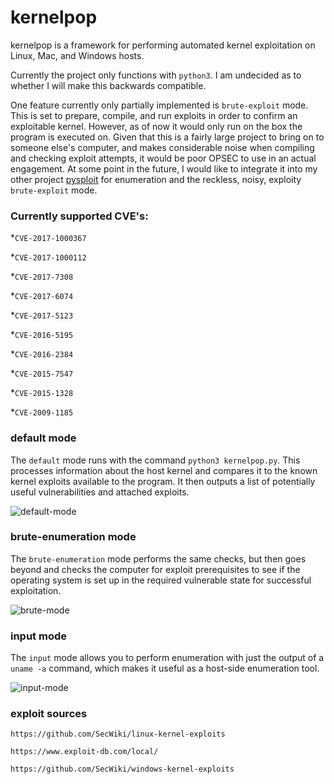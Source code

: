 # kernelpop

kernelpop is a framework for performing automated kernel exploitation on Linux, Mac, and Windows hosts.

Currently the project only functions with `python3`. I am undecided as to whether I will make this backwards 
compatible. 

One feature currently only partially implemented is `brute-exploit` mode. This is set to prepare, compile, and run
exploits in order to confirm an exploitable kernel. However, as of now it would only run on the box the program is 
executed on. Given that this is a fairly large project to bring on to someone else's computer, and makes considerable 
noise when compiling and checking exploit attempts, it would be poor OPSEC to use in an actual engagement. At some 
point in the future, I would like to integrate it into my other project 
[pysploit](https://github.com/spencerdodd/pysploit) for enumeration and the reckless, noisy, exploity `brute-exploit`
mode.

### Currently supported CVE's:

*`CVE-2017-1000367`

*`CVE-2017-1000112`

*`CVE-2017-7308`

*`CVE-2017-6074`

*`CVE-2017-5123`

*`CVE-2016-5195`

*`CVE-2016-2384`

*`CVE-2015-7547`

*`CVE-2015-1328`

*`CVE-2009-1185`

### default mode

The `default` mode runs with the command `python3 kernelpop.py`. This processes information about the
host kernel and compares it to the known kernel exploits available to the program. It then outputs a list of
potentially useful vulnerabilities and attached exploits.

![default-mode](https://github.com/spencerdodd/kernelpop/blob/master/img/default_mode.png "default img")

### brute-enumeration mode

The `brute-enumeration` mode performs the same checks, but then
goes beyond and checks the computer for exploit prerequisites to see if the operating system is set up in the
required vulnerable state for successful exploitation. 

![brute-mode](https://github.com/spencerdodd/kernelpop/blob/master/img/brute_mode.png "brute img")

### input mode

The `input` mode allows you to perform enumeration with just the output of a `uname -a` command, 
which makes it useful as a host-side enumeration tool.

![input-mode](https://github.com/spencerdodd/kernelpop/blob/master/img/input_mode.png "input img")

### exploit sources

`https://github.com/SecWiki/linux-kernel-exploits`

`https://www.exploit-db.com/local/`

`https://github.com/SecWiki/windows-kernel-exploits`